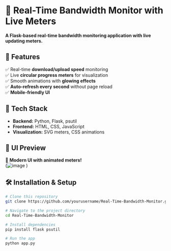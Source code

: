 # 🚀 Real-Time Bandwidth Monitor with Live Meters  

**A Flask-based real-time bandwidth monitoring application with live updating meters.**  

## 🌟 Features  
✅ Real-time **download/upload speed** monitoring  
✅ Live **circular progress meters** for visualization  
✅ Smooth animations with **glowing effects**  
✅ **Auto-refresh every second** without page reload  
✅ **Mobile-friendly UI**  

## 🎯 Tech Stack  
- **Backend:** Python, Flask, psutil  
- **Frontend:** HTML, CSS, JavaScript  
- **Visualization:** SVG meters, CSS animations  

## 📸 UI Preview  
🚀 **Modern UI with animated meters!**  
(![image](https://github.com/user-attachments/assets/696aa9fd-2348-49df-a061-4ca5385fca47)
)

## 🛠 Installation & Setup  
```bash
# Clone this repository
git clone https://github.com/yourusername/Real-Time-Bandwidth-Monitor.git

# Navigate to the project directory
cd Real-Time-Bandwidth-Monitor

# Install dependencies
pip install flask psutil

# Run the app
python app.py

